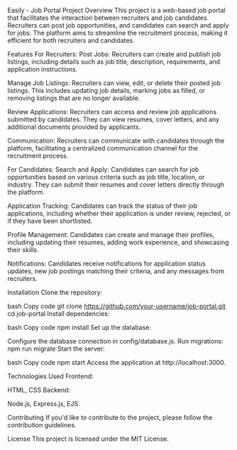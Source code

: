 Easily - Job Portal Project
Overview
This project is a web-based job portal that facilitates the interaction between recruiters and job candidates. Recruiters can post job opportunities, and candidates can search and apply for jobs. The platform aims to streamline the recruitment process, making it efficient for both recruiters and candidates.

Features
For Recruiters:
Post Jobs:
Recruiters can create and publish job listings, including details such as job title, description, requirements, and application instructions.

Manage Job Listings:
Recruiters can view, edit, or delete their posted job listings. This includes updating job details, marking jobs as filled, or removing listings that are no longer available.

Review Applications:
Recruiters can access and review job applications submitted by candidates. They can view resumes, cover letters, and any additional documents provided by applicants.

Communication:
Recruiters can communicate with candidates through the platform, facilitating a centralized communication channel for the recruitment process.

For Candidates:
Search and Apply:
Candidates can search for job opportunities based on various criteria such as job title, location, or industry. They can submit their resumes and cover letters directly through the platform.

Application Tracking:
Candidates can track the status of their job applications, including whether their application is under review, rejected, or if they have been shortlisted.

Profile Management:
Candidates can create and manage their profiles, including updating their resumes, adding work experience, and showcasing their skills.

Notifications:
Candidates receive notifications for application status updates, new job postings matching their criteria, and any messages from recruiters.


Installation
Clone the repository:

bash
Copy code
git clone https://github.com/your-username/job-portal.git
cd job-portal
Install dependencies:

bash
Copy code
npm install
Set up the database:

Configure the database connection in config/database.js.
Run migrations: npm run migrate
Start the server:

bash
Copy code
npm start
Access the application at http://localhost:3000.

Technologies Used
Frontend:

HTML, CSS
Backend:

Node.js, Express.js, EJS.


Contributing
If you'd like to contribute to the project, please follow the contribution guidelines.

License
This project is licensed under the MIT License.
